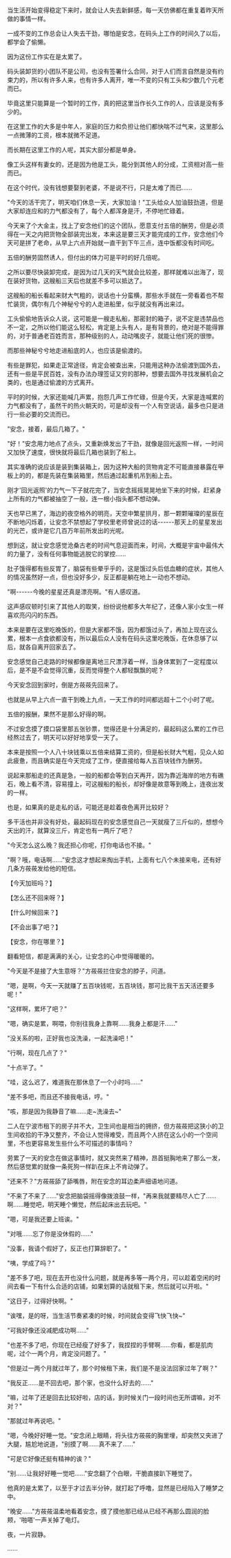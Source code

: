 <link rel="stylesheet" href="../../styles/text.css" />

当生活开始变得稳定下来时，就会让人失去新鲜感，每一天仿佛都在重复着昨天所做的事情一样。

一成不变的工作总会让人失去干劲，哪怕是安念，在码头上工作的时间久了以后，都学会了偷懒。

因为这份工作实在是太累了。

码头装卸货的小团队不是公司，也没有签署什么合同，对于人们而言自然是没有约束力的，所以有许多人来，也有许多人离开，唯一不变的只有工头和少数几个元老而已。

毕竟这里只能算是一个暂时的工作，真的把这里当作长久工作的人，应该是没有多少的。

在这里工作的大多是中年人，家庭的压力和负担让他们都快喘不过气来，这里那么一点微薄的工资，根本就微不足道。

而长期在这里工作的人呢，其实大部分都是单身。

像工头这样有妻女的，还是因为他是工头，能分到其他人的分成，工资相对高一些而已。

在这个时代，没有钱想要娶到老婆，不是说不行，只是太难了而已......

"今天的活干完了，明天咱们休息一天，大家加油！"工头给众人加油鼓劲道，但是大家却连应和的力气都没有了，每个人都浑身是汗，不停地忙碌着。

今天来了个大金主，找上了安念他们的这个团队，愿意支付五倍的酬劳，但是必须得在一天之内把货物全部装完出发，本来这是要三天才能完成的工作，安念他们今天可是拼了老命，从早上六点开始就一直干到下午三点，连中饭都没有时间吃。

五倍的酬劳固然诱人，但付出的体力可是平时的好几倍呢。

之所以要尽快装卸完成，是因为过几天的天气就会比较差，那样就难以出海了，现在装好货物，这艘船三天后也就差不多可以抵达了。

这艘船的船长看起来财大气粗的，说话也十分蛮横，那些水手就在一旁看着也不帮忙装货，偶尔有几个神秘兮兮的人走进船里，似乎就没有再出来过。

工头偷偷地告诉众人说，这可能是一艘走私船，那密封的箱子，说不定是违禁品也不一定，之所以他们能这么轻松，肯定是上头有人，是有背景的，绝对是不能得罪的，对于普通老百姓而言，那种级别的人，动动嘴皮子，就能让他们死的很惨。

而那些神秘兮兮地走进船底的人，也应该是偷渡的。

有些是罪犯，如果走正常途径，肯定会被查出来，只能用这种办法偷渡到国外去，还有一些是平民百姓，没有办法办理签证又穷的那种，想要去国外寻找发展机会之类的，也是通过偷渡的方式离开。

平时的时候，大家还能喊几声累，抱怨几声工作忙碌，但是今天，大家是连喊累的力气都没有了，虽然干的热火朝天的，可是却没有一个人有空说话，最多也只是进行一些必要的交流而已。

"安念，接着，最后几箱了。"

"好！"安念用力地点了点头，又重新焕发出了干劲，就像是回光返照一样，一时间又加快了速度，很快就将最后几箱也装到了船上。

其实准确的说应该是装到集装箱上，因为这种大船的货物肯定不可能直接暴露在甲板上的的，都是先装在集装箱里，然后通过起重机吊到船上去。

刚才'回光返照'的力气一下子就花完了，当安念摇摇晃晃地坐下来的时候，赶紧身上所有的力气都被抽空了一般，连一根小指头都不想动弹。

天也早已黑了，海边的夜空格外的明亮，天空中繁星拱月，那一颗颗璀璨的星辰在不断地闪烁着，让安念不禁想起了学校里老师曾说过的话------那天上的星星发出的光芒，或许是它几百万年前所发出的光呢。

想到这，就让安念感觉沧桑古老的时间气息迎面而来，时间，大概是宇宙中最伟大的力量了，没有任何事物能逃脱它的掌控......

肚子饿得都有些反胃了，脑袋有些晕乎乎的，这是饿过头后低血糖的症状，其他人的情况虽然好一点，但也没好多少，反正都是躺在地上一动也不想动。

"啊------今晚的星星还真是漂亮啊。"有人感叹道。

这声感叹顿时引来了其他人的取笑，纷纷说他都多大年纪了，还像人家小女生一样喜欢亮闪闪的东西。

本来是要在这里吃晚饭的，但是大家都不饿，因为都饿过头了，再加上现在这么累，根本一点食欲都没有，所以最后众人没有在码头这里吃晚饭，在休息够了以后，就各自离开回家去了。

安念感觉自己走路的时候都像是离地三尺漂浮着一样，当身体累到了一定程度以后，是不是不会觉得沉重，反而觉得整个人都轻飘飘的呢？

今天安念回到家时，倒是方莜莜先回来了。

也就是从早上六点一直干到晚上九点，一天工作的时间都远超十二个小时了呢。

五倍的报酬，果然不是那么好得的啊。

不过安念摸了摸口袋里那五张钞票，觉得还是十分满足的，最起码这么累的工作已经熬过去了，明天可以好好地享受一天了。

本来是按照一个人八十块钱乘以五倍来结算工资的，但是船长财大气粗，见众人如此疲惫，而且确实是在今天完成了工作，便直接给每人五百块钱作为酬劳。

说起来那船走的还真是急，一般的船都会等到白天再开，因为靠近海岸的地方有礁石，晚上看不清，容易撞上，可这艘船的船长，却好像是故意等到晚上，连夜出发的一样。

也是，如果真的是走私的话，可能还是趁着夜色离开比较好？

多干活也并非没有好处，最起码现在的安念感觉自己一天就瘦了三斤似的，想想今天出的汗，就算没三斤，肯定也有一两斤了吧？

"今天怎么这么晚？我还担心你呢，打你电话也不接。"

"啊？哦，电话啊......"安念这才想起来掏出手机，上面有七八个未接来电，还有好几条方莜莜发给他的短信。

【今天加班吗？】

【怎么还不回来呀？】

【什么时候回来？】

【不会出事了吧？】

【安念，你在哪里？】

翻看短信，都是满满的关心，让安念的心中觉得暖暖的。

"今天是不是接了大生意呀？"方莜莜拦住安念的脖子，问道。

"嗯，是啊，今天一天就赚了五百块钱呢，五百块钱，那可比我干五天活还要多呢！"

"这样啊，累坏了吧？"

"嗯，确实是累，啊喂，你别往我身上靠啊......我身上都是汗......"

"没关系的啦，正好我也没洗澡，一起洗澡吧！"

"行啊，现在几点了？"

"十点半了。"

"哇，这么迟了，难道我在那休息了一个小时吗......"

"差不多吧，而且还不接我电话，哼。"

"咳，那是因为我静音了嘛......走\~洗澡去\~"

二人在宁波市租下的房子并不大，卫生间也是相当的拥挤，但方莜莜把这狭小的卫生间收拾的干净又整齐，不会让人觉得难受，而且两个人挤在这么小的一个空间里，不也更容易发生些什么不可描述的事情吗？

劳累了一天的安念在做这事情时，就又突然来了精神，昂首挺胸地来了那么一发，然后感觉累的就像一条死狗一样趴在床上不肯动弹了。

"还来不？"方莜莜舔了舔嘴唇，附在安念的耳边柔声细语地问道。

"不来了不来了......"安念把脑袋摇得像拨浪鼓一样，"再来我就要精尽人亡了......啊......睡觉吧，明天睡个懒觉，然后起床出去玩吧。"

"嗯，可是我还要上班诶。"

"对哦......忘了你是没休假的......"

"没事，我请个假好了，反正也打算辞职了。"

"咦，学成了吗？"

"差不多了吧，现在去开也没什么问题，就是再多等一两个月，可以趁着空闲的时间去看一下有什么合适的店铺，如果划算的话就租下来，然后就可以开啦。"

"这日子，过得好快啊。"

"诶嘿，是的呀，当生活节奏紧凑的时候，时间就会变得飞快飞快\~"

"可我好像还没减肥成功啊......"

"也差不多了吧，你现在已经瘦了好多了，我捏捏的手臂啊......你看，都是肌肉呢，过个一两个月，肯定没问题了。"

"但是过一两个月就过年了，那个时候租下来，我们是不是没法回家过年了啊？"

"我反正......是不回去吧，那个家，也没什么好去的......"

"嘛，过年了还是回去比较好啦，店的话，到时候关门一段时间也无所谓嘛，对不对？"

"那就过年再说吧。"

"嗯，今晚好好睡一觉。"安念闭上眼睛，将头往方莜莜的胸里埋，却突然又夹进了大腿，尴尬地说道，"别摸了啊......真不来了......"

"可是它好像还挺有精神的诶？"

"别......让我好好睡一觉吧......"安念翻了个白眼，干脆直接趴下睡觉了。

他真的是太累了，以至于才过去半分钟，就打起了呼噜，显然是已经陷入了睡梦之中。

"晚安......"方莜莜温柔地看着安念，摸了摸他那已经从已经不再那么圆润的脸颊，'啪嗒'一声关掉了电灯。

夜，一片寂静。

......
